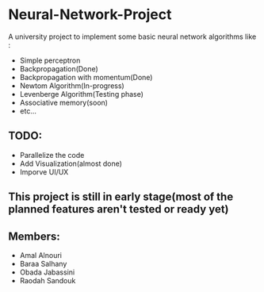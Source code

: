 # Neural-Network-Project
A university project to implement some basic neural network algorithms like : 
* Simple perceptron
* Backpropagation(Done)
* Backpropagation with momentum(Done)
* Newtom Algorithm(In-progress)
* Levenberge Algorithm(Testing phase)
* Associative memory(soon)
* etc...

## TODO:
* Parallelize the code
* Add Visualization(almost done)
* Imporve UI/UX

## This project is still in early stage(most of the planned features aren't tested or ready yet)

## Members:

* Amal Alnouri
* Baraa Salhany
* Obada Jabassini
* Raodah Sandouk
